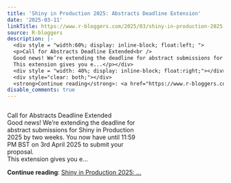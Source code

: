 ```yaml
---
title: 'Shiny in Production 2025: Abstracts Deadline Extension'
date: '2025-03-11'
linkTitle: https://www.r-bloggers.com/2025/03/shiny-in-production-2025-abstracts-deadline-extension/
source: R-bloggers
description: |-
  <div style = "width:60%; display: inline-block; float:left; ">
  <p>Call for Abstracts Deadline Extended<br />
  Good news! We’re extending the deadline for abstract submissions for Shiny in Production 2025 by two weeks. You now have until 11:59 PM BST on 3rd April 2025 to submit your proposal.<br />
  This extension gives you e...</p></div>
  <div style = "width: 40%; display: inline-block; float:right;"></div>
  <div style="clear: both;"></div>
  <strong>Continue reading</strong>: <a href="https://www.r-bloggers.com/2025/03/shiny-in-production-2025-abstracts-deadline-extension/">Shiny in Production 2025: ...
disable_comments: true
---
```

<div style = "width:60%; display: inline-block; float:left; ">
<p>Call for Abstracts Deadline Extended<br />
Good news! We’re extending the deadline for abstract submissions for Shiny in Production 2025 by two weeks. You now have until 11:59 PM BST on 3rd April 2025 to submit your proposal.<br />
This extension gives you e...</p></div>
<div style = "width: 40%; display: inline-block; float:right;"></div>
<div style="clear: both;"></div>
<strong>Continue reading</strong>: <a href="https://www.r-bloggers.com/2025/03/shiny-in-production-2025-abstracts-deadline-extension/">Shiny in Production 2025: ...